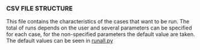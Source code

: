 ### CSV FILE STRUCTURE
This file contains the characteristics of the cases that want to be run. The total of runs depends on the user and several parameters can be specified for each case, for the non-specified parameters the default value are taken. The default values can be seen in [runall.py](runall.py)
